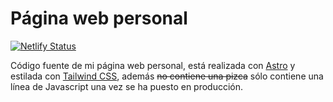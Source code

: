 # Página web personal

[![Netlify Status](https://api.netlify.com/api/v1/badges/cc8ce830-eace-4b32-984d-1658e3fa0198/deploy-status)](https://app.netlify.com/sites/angelguerra/deploys)

Código fuente de mi página web personal, está realizada con [Astro](https://github.com/withastro/astro) y estilada con [Tailwind CSS](https://tailwindcss.com/), además ~~no contiene una pizca~~ sólo contiene una línea de Javascript una vez se ha puesto en producción.
